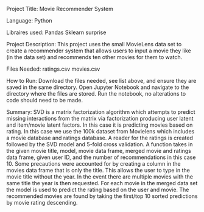 Project Title: Movie Recommender System

Language: Python

Libraires used: 
	Pandas
	Sklearn
	surprise
 
Project Description: 
This project uses the small MovieLens data set to create a recommender system that allows users to input a movie they like (in the data set) and recommends ten other movies for them to watch.

Files Needed:
		ratings.csv
		movies.csv

How to Run:
Download the files needed, see list above, and ensure they are saved in the same directory. Open Jupyter Notebook and navigate to the directory where the files are stored. Run the notebook, no alterations to code should need to be made.

Summary:
SVD is a matrix factorization algorithm which attempts to predict missing interactions from the matrix via factorization producing user latent and item/movie latent factors. In this case it is predicting movies based on rating. In this case we use the 100k dataset from Movielens which includes a movie database and ratings database. A reader for the ratings is created followed by the SVD model and 5-fold cross validation. A function takes in the given movie title, model, movie data frame, merged movie and ratings data frame, given user ID, and the number of recommendations in this case 10. Some precautions were accounted for by creating a column in the movies data frame that is only the title. This allows the user to type in the movie title without the year. In the event there are multiple movies with the same title the year is then requested. For each movie in the merged data set the model is used to predict the rating based on the user and movie. The recommended movies are found by taking the first/top 10 sorted predictions by movie rating descending.
